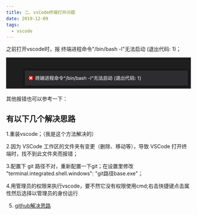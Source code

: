 ```yaml
---
title: 二、vsCode终端打开问题 
date: 2019-12-09
tags:
  - vscode
---
```


之前打开vscode时，报 终端进程命令"/bin/bash -l"无法启动 (退出代码: 1)；

![](/images/one.png)

<!-- more -->

其他报错也可以参考一下：


##  有以下几个解决思路

1.重装vscode；（我是这个方法解决的）

2.因为 VSCode 工作区的文件夹有变更（删除、移动等），导致 VSCode 打开终端时，找不到此文件夹而报错；

3.配置下 git 路径不对，重新配置一下git；在设置里修改 "terminal.integrated.shell.windows": "git路径base.exe"；

4.用管理员的权限来执行vscode，要不然它没有权限使用cmd;右击快捷键点击属性然后选择以管理员的身份运行

5. [github解决思路](https://github.com/Microsoft/vscode/issues/17450)